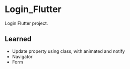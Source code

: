 # Login_Flutter

Login Flutter project.

## Learned

- Update property using class, with animated and notify 
- Navigator
- Form

